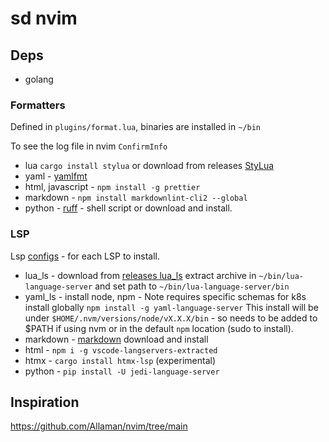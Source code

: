 # sd nvim

## Deps

- golang

### Formatters

Defined in `plugins/format.lua`, binaries are installed in `~/bin`

To see the log file in nvim `ConfirmInfo`

- lua `cargo install stylua` or download from releases [StyLua](https://github.com/JohnnyMorganz/StyLua)
- yaml - [yamlfmt](https://github.com/google/yamlfmt/releases/download/v0.15.0/yamlfmt_0.15.0_Linux_x86_64.tar.gz)
- html, javascript - `npm install -g prettier`
- markdown - `npm install markdownlint-cli2 --global`
- python - [ruff](https://github.com/astral-sh/ruff/releases) - shell script or download and install.

### LSP

Lsp [configs](https://github.com/neovim/nvim-lspconfig/blob/master/doc/configs.md) - for each LSP to install.

- lua_ls - download from [releases lua_ls](https://github.com/LuaLS/lua-language-server/releases/)
  extract archive in `~/bin/lua-language-server` and set path to `~/bin/lua-language-server/bin`
- yaml_ls - install node, npm - Note requires specific schemas for k8s
  install globally `npm install -g yaml-language-server`
  This install will be under `$HOME/.nvm/versions/node/vX.X.X/bin` - so needs to be added to $PATH
  if using nvm or in the default `npm` location (sudo to install).
- markdown - [markdown](https://github.com/artempyanykh/marksman/releases) download and install
- html - `npm i -g vscode-langservers-extracted`
- htmx - `cargo install htmx-lsp` (experimental)
- python - `pip install -U jedi-language-server`

## Inspiration

<https://github.com/Allaman/nvim/tree/main>
